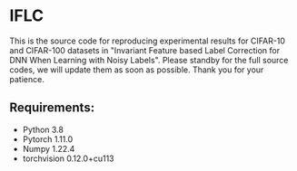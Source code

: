 # IFLC
This is the source code for reproducing experimental results for CIFAR-10 and CIFAR-100 datasets in "Invariant Feature based Label Correction for DNN When Learning with Noisy Labels". Please standby for the full source codes, we will update them as soon as possible. Thank you for your patience.

## Requirements:
- Python 3.8
- Pytorch 1.11.0
- Numpy 1.22.4
- torchvision 0.12.0+cu113

